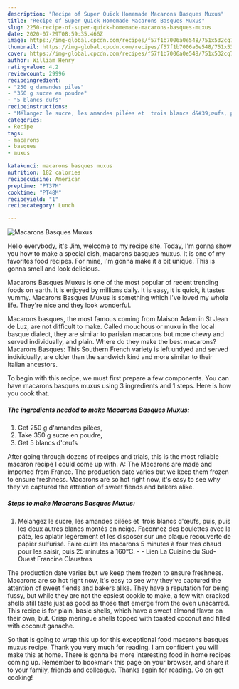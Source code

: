 ```yaml
---
description: "Recipe of Super Quick Homemade Macarons Basques Muxus"
title: "Recipe of Super Quick Homemade Macarons Basques Muxus"
slug: 2250-recipe-of-super-quick-homemade-macarons-basques-muxus
date: 2020-07-29T08:59:35.466Z
image: https://img-global.cpcdn.com/recipes/f57f1b7006a0e548/751x532cq70/macarons-basques-muxus-photo-principale-de-la-recette.jpg
thumbnail: https://img-global.cpcdn.com/recipes/f57f1b7006a0e548/751x532cq70/macarons-basques-muxus-photo-principale-de-la-recette.jpg
cover: https://img-global.cpcdn.com/recipes/f57f1b7006a0e548/751x532cq70/macarons-basques-muxus-photo-principale-de-la-recette.jpg
author: William Henry
ratingvalue: 4.2
reviewcount: 29996
recipeingredient:
- "250 g damandes piles"
- "350 g sucre en poudre"
- "5 blancs dufs"
recipeinstructions:
- "Mélangez le sucre, les amandes pilées et  trois blancs d&#39;œufs, puis, puis les deux autres blancs montés en neige. Façonnez des boulettes avec la pâte, les aplatir légèrement et les disposer sur une plaque recouverte de papier sulfurisé. Faire cuire les macarons 5 minutes à four très chaud  pour les saisir, puis 25 minutes à 160°C.  Lien La Cuisine du Sud-Ouest Francine Claustres"
categories:
- Recipe
tags:
- macarons
- basques
- muxus

katakunci: macarons basques muxus 
nutrition: 182 calories
recipecuisine: American
preptime: "PT37M"
cooktime: "PT48M"
recipeyield: "1"
recipecategory: Lunch

---
```



![Macarons Basques Muxus](https://img-global.cpcdn.com/recipes/f57f1b7006a0e548/751x532cq70/macarons-basques-muxus-photo-principale-de-la-recette.jpg)

Hello everybody, it's Jim, welcome to my recipe site. Today, I'm gonna show you how to make a special dish, macarons basques muxus. It is one of my favorites food recipes. For mine, I'm gonna make it a bit unique. This is gonna smell and look delicious.

Macarons Basques Muxus is one of the most popular of recent trending foods on earth. It is enjoyed by millions daily. It is easy, it is quick, it tastes yummy. Macarons Basques Muxus is something which I've loved my whole life. They're nice and they look wonderful.

Macarons basques, the most famous coming from Maison Adam in St Jean de Luz, are not difficult to make. Called mouchous or muxu in the local basque dialect, they are similar to parisian macarons but more chewy and served individually, and plain. Where do they make the best macarons? Macarons Basques: This Southern French variety is left undyed and served individually, are older than the sandwich kind and more similar to their Italian ancestors.


To begin with this recipe, we must first prepare a few components. You can have macarons basques muxus using 3 ingredients and 1 steps. Here is how you cook that.

<!--inarticleads1-->

##### The ingredients needed to make Macarons Basques Muxus:

1. Get 250 g d&#39;amandes pilées,
1. Take 350 g sucre en poudre,
1. Get 5 blancs d&#39;œufs


After going through dozens of recipes and trials, this is the most reliable macaron recipe I could come up with. A: The Macarons are made and imported from France. The production date varies but we keep them frozen to ensure freshness. Macarons are so hot right now, it&#39;s easy to see why they&#39;ve captured the attention of sweet fiends and bakers alike. 

<!--inarticleads2-->

##### Steps to make Macarons Basques Muxus:

1. Mélangez le sucre, les amandes pilées et  trois blancs d&#39;œufs, puis, puis les deux autres blancs montés en neige. Façonnez des boulettes avec la pâte, les aplatir légèrement et les disposer sur une plaque recouverte de papier sulfurisé. Faire cuire les macarons 5 minutes à four très chaud  pour les saisir, puis 25 minutes à 160°C. -  - Lien La Cuisine du Sud-Ouest Francine Claustres


The production date varies but we keep them frozen to ensure freshness. Macarons are so hot right now, it&#39;s easy to see why they&#39;ve captured the attention of sweet fiends and bakers alike. They have a reputation for being fussy, but while they are not the easiest cookie to make, a few with cracked shells still taste just as good as those that emerge from the oven unscarred. This recipe is for plain, basic shells, which have a sweet almond flavor on their own, but. Crisp meringue shells topped with toasted coconut and filled with coconut ganache. 

So that is going to wrap this up for this exceptional food macarons basques muxus recipe. Thank you very much for reading. I am confident you will make this at home. There is gonna be more interesting food in home recipes coming up. Remember to bookmark this page on your browser, and share it to your family, friends and colleague. Thanks again for reading. Go on get cooking!
